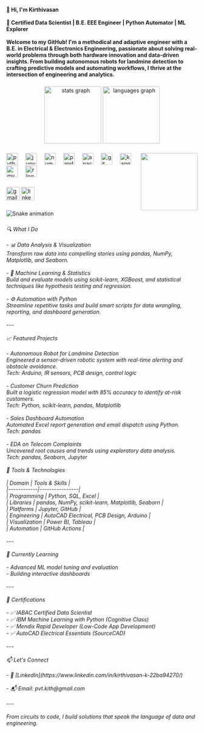 <br clear="both">

<h4 align="left">👋 Hi, I'm Kirthivasan<br><br>🎯 Certified Data Scientist | B.E. EEE Engineer | Python Automator | ML Explorer<br><br>Welcome to my GitHub! I'm a methodical and adaptive engineer with a B.E. in Electrical & Electronics Engineering, passionate about solving real-world problems through both hardware innovation and data-driven insights. From building autonomous robots for landmine detection to crafting predictive models and automating workflows, I thrive at the intersection of engineering and analytics.</h4>

###

<div align="center">
  <img src="https://github-readme-stats.vercel.app/api?username=kirthivasan5&hide_title=false&hide_rank=true&show_icons=true&include_all_commits=true&count_private=true&disable_animations=false&theme=gruvbox&locale=en&hide_border=false" height="150" alt="stats graph"  />
  <img src="https://github-readme-stats.vercel.app/api/top-langs?username=kirthivasan5&locale=en&hide_title=false&layout=compact&card_width=320&langs_count=5&theme=dracula&hide_border=false" height="150" alt="languages graph"  />
</div>

###

<img align="right" height="150" src="https://repository-images.githubusercontent.com/462900780/0a10af70-6cbf-46df-9071-0ff586a3b1d6"  />

###

<div align="left">
  <img src="https://cdn.jsdelivr.net/gh/devicons/devicon/icons/python/python-original.svg" height="30" alt="python logo"  />
  <img width="12" />
  <img src="https://cdn.simpleicons.org/jupyter/F37626" height="30" alt="jupyter logo"  />
  <img width="12" />
  <img src="https://cdn.simpleicons.org/numpy/013243" height="30" alt="numpy logo"  />
  <img width="12" />
  <img src="https://cdn.simpleicons.org/pandas/150458" height="30" alt="pandas logo"  />
  <img width="12" />
  <img src="https://cdn.simpleicons.org/anaconda/44A833" height="30" alt="anaconda logo"  />
  <img width="12" />
  <img src="https://cdn.simpleicons.org/git/F05032" height="30" alt="git logo"  />
  <img width="12" />
  <img src="https://cdn.simpleicons.org/kaggle/20BEFF" height="30" alt="kaggle logo"  />
  <img width="12" />
  <img src="https://cdn.simpleicons.org/mysql/4479A1" height="30" alt="mysql logo"  />
  <img width="12" />
  <img src="https://cdn.simpleicons.org/r/276DC3" height="30" alt="r logo"  />
</div>

###

<div align="left">
  <img src="https://img.shields.io/static/v1?message=Gmail&logo=gmail&label=&color=D14836&logoColor=white&labelColor=&style=for-the-badge" height="35" alt="gmail logo"  />
  <img src="https://img.shields.io/static/v1?message=LinkedIn&logo=linkedin&label=&color=0077B5&logoColor=white&labelColor=&style=for-the-badge" height="35" alt="linkedin logo"  />
</div>

###

<img src="https://raw.githubusercontent.com/kirthivasan5/kirthivasan5/output/snake.svg" alt="Snake animation" />

###

<h6 align="left">🔍 What I Do<br><br>- 📊 Data Analysis & Visualization <br>  Transform raw data into compelling stories using pandas, NumPy, Matplotlib, and Seaborn.<br><br>- 🧠 Machine Learning & Statistics <br>  Build and evaluate models using scikit-learn, XGBoost, and statistical techniques like hypothesis testing and regression.<br><br>- ⚙️ Automation with Python  <br>  Streamline repetitive tasks and build smart scripts for data wrangling, reporting, and dashboard generation.<br><br>---<br><br>📈 Featured Projects<br><br>- Autonomous Robot for Landmine Detection<br>  Engineered a sensor-driven robotic system with real-time alerting and obstacle avoidance.  <br>  Tech: Arduino, IR sensors, PCB design, control logic<br><br>- Customer Churn Prediction<br>  Built a logistic regression model with 85% accuracy to identify at-risk customers.  <br>  Tech: Python, scikit-learn, pandas, Matplotlib<br><br>- Sales Dashboard Automation<br>  Automated Excel report generation and email dispatch using Python.  <br>  Tech: pandas<br><br>- EDA on Telecom Complaints<br>  Uncovered root causes and trends using exploratory data analysis.  <br>  Tech: pandas, Seaborn, Jupyter<br><br>🧰 Tools & Technologies<br><br>| Domain     | Tools & Skills |<br>|------------|----------------|<br>| Programming | Python, SQL, Excel |<br>| Libraries   | pandas, NumPy, scikit-learn, Matplotlib, Seaborn |<br>| Platforms   | Jupyter, GitHub |<br>| Engineering | AutoCAD Electrical, PCB Design, Arduino |<br>| Visualization | Power BI, Tableau |<br>| Automation | GitHub Actions |<br><br>---<br><br>🌱 Currently Learning<br><br>- Advanced ML model tuning and evaluation<br>- Building interactive dashboards <br><br>---<br><br>🏅 Certifications<br><br>- ✅ IABAC Certified Data Scientist<br>- ✅ IBM Machine Learning with Python (Cognitive Class)<br>- ✅ Mendix Rapid Developer (Low-Code App Development)<br>- ✅ AutoCAD Electrical Essentials (SourceCAD)<br><br>---<br><br>📫 Let's Connect<br><br>- 💼 [LinkedIn](https://www.linkedin.com/in/kirthivasan-k-22ba94270/)<br><br>- 📬 Email: pvt.kith@gmail.com<br><br>---<br><br>From circuits to code, I build solutions that speak the language of data and engineering.</h6>

###
